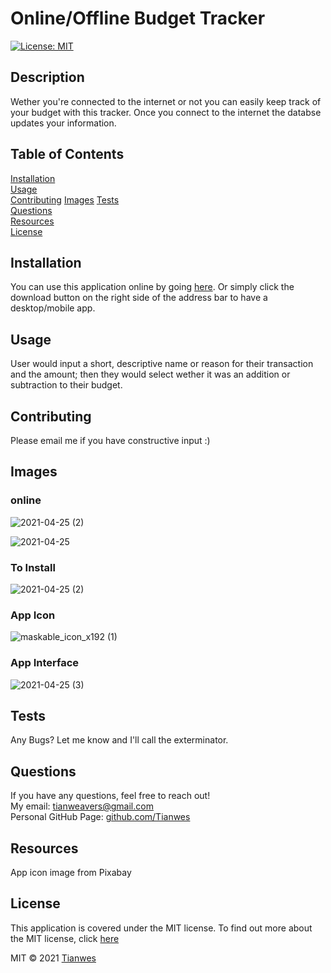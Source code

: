 
# Online/Offline Budget Tracker   
[![License: MIT](https://img.shields.io/badge/License-MIT-green)](https://opensource.org/licenses/MIT)

## Description
Wether you're connected to the internet or not you can easily keep track of your budget with this tracker. Once you connect to the internet the databse updates your information.

## Table of Contents
[Installation](#installation)  
[Usage](#usage)  
[Contributing](#contributing) 
[Images](#images) 
[Tests](#tests)  
[Questions](#questions)  
[Resources](#resources)  
[License](#license) 

## Installation
You can use this application online by going [here](https://hidden-mesa-11817.herokuapp.com/).  Or simply click the download button on the right side of the address bar to have a desktop/mobile app.

## Usage
User would input a short, descriptive name or reason for their transaction and the amount; then they would select wether it was an addition or subtraction to their budget.

## Contributing
Please email me if you have constructive input :)

## Images
### online
![2021-04-25 (2)](https://user-images.githubusercontent.com/72744783/116001428-61530000-a5c2-11eb-9fa8-350c5c30d9c9.png)

![2021-04-25](https://user-images.githubusercontent.com/72744783/116001437-6d3ec200-a5c2-11eb-8edc-11ec58f0e6c2.png)    

### To Install
![2021-04-25 (2)](https://user-images.githubusercontent.com/72744783/116001410-4e403000-a5c2-11eb-9e21-08a3fbd0ecbb.jpg)

### App Icon
![maskable_icon_x192 (1)](https://user-images.githubusercontent.com/72744783/116001525-dfafa200-a5c2-11eb-988a-9da1805a94bd.png)

### App Interface
![2021-04-25 (3)](https://user-images.githubusercontent.com/72744783/116001546-f1914500-a5c2-11eb-9248-648aa8ec6025.png)


## Tests
Any Bugs? Let me know and I'll call the exterminator.

## Questions
If you have any questions, feel free to reach out!  
My email: [tianweavers@gmail.com](mailto:tianweavers@gmail.com)  
Personal GitHub Page: [github.com/Tianwes](https://github.com/Tianwes)  

## Resources
App icon image from Pixabay

## License
This application is covered under the MIT license.
To find out more about the MIT license, click [here](https://opensource.org/licenses/MIT)


MIT © 2021 [Tianwes](https://github.com/Tianwes)


